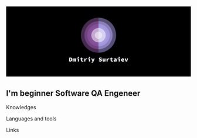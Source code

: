 ![Header](https://github.com/NatsuLis/NatsuLis/blob/main/assets/header.png)

## I'm beginner Software QA Engeneer


Knowledges

Languages and tools


Links